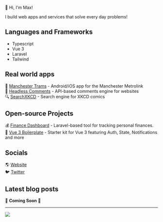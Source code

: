 💎 Hi, I'm Max!

I build web apps and services that solve every day problems!

## Languages and Frameworks
- Typescript
- Vue 3
- Laravel
- Tailwind

## Real world apps

🚊 [Manchester Trams](https://mcrtrams.app) - Android/iOS app for the Manchester Metrolink    
💬 [Headless Comments](https://headlesscomments.io) - API-based comments engine for websites    
🔍 [SearchXKCD](https://searchxkcd.com) - Search engine for XKCD comics  

## Open-source Projects

💰 [Finance Dashboard](https://github.com/dmdboi/FinanceDashboard) - Laravel-based tool for tracking personal finances.  
🧰 [Vue 3 Boilerplate](https://github.com/dmdboi/vue-boilerplate) - Starter kit for Vue 3 featuring Auth, State, Notifications and more    

## Socials

🌎 [Website](https://maxdiamond.co.uk)  
🐦 [Twitter](https://x.com/dmdboi)

## Latest blog posts

🚧 **Coming Soon** 🚧

---
[![](https://visitcount.itsvg.in/api?id=dmdboi&icon=0&color=0)](https://visitcount.itsvg.in)

<!-- Proudly created with GPRM ( https://gprm.itsvg.in ) -->
